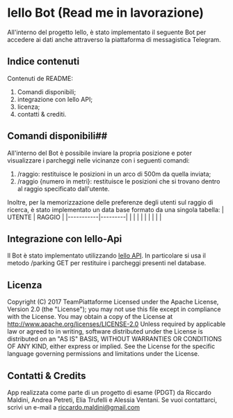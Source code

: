 # Iello Bot (Read me in lavorazione) #

All'interno del progetto Iello, è stato implementato il seguente Bot per accedere ai dati anche attraverso la piattaforma di messagistica Telegram. 

## Indice contenuti

Contenuti de README: 

1. Comandi disponibili;
2. integrazione con Iello API;
3. licenza;
4. contatti & crediti.


## Comandi disponibili##

All'interno del Bot è possibile inviare la propria posizione e poter visualizzare i parcheggi nelle vicinanze con i seguenti comandi:
1. /raggio: restituisce le posizioni in un arco di 500m da quella inviata;
2. /raggio {numero in metri}: restituisce le posizioni che si trovano dentro al raggio specificato dall'utente.

Inoltre, per la memorizzazione delle preferenze degli utenti sul raggio di ricerca, è stato implementato un data base formato da una singola tabella:
| UTENTE    | RAGGIO  | 
|-----------|---------|
| 		    |         | 
|           |         | 
|           |         |

## Integrazione con Iello-Api ##

Il Bot è stato implementato utilizzando [Iello API](https://bitbucket.org/piattaformeteam/iello-api "Iello API Repo"). 
In particolare si usa il metodo /parking GET per restituire i parcheggi presenti nel database.

## Licenza ##

Copyright (C) 2017 TeamPiattaforme
Licensed under the Apache License, Version 2.0 (the "License"); you may not use this file except 
in compliance with the License. You may obtain a copy of the License at
http://www.apache.org/licenses/LICENSE-2.0
Unless required by applicable law or agreed to in writing, software distributed under the License is distributed on an "AS IS" BASIS, WITHOUT WARRANTIES OR CONDITIONS OF ANY KIND, either express or implied. See the License for the specific language governing permissions and limitations under the License.

## Contatti & Credits ##

App realizzata come parte di un progetto di esame (PDGT) 
da Riccardo Maldini, Andrea Petreti, Elia Trufelli e Alessia Ventani. Se vuoi contattarci, scrivi un e-mail a riccardo.maldini@gmail.com